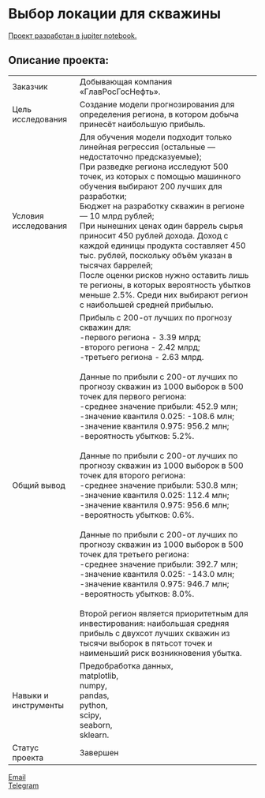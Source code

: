 # Выбор локации для скважины

[Проект разработан в jupiter notebook.](https://github.com/data-analyst-mr/data_science_projects/blob/main/oil_region/oil_region.ipynb)<br/>

## Описание проекта:
|   |  |
|---------------|-------------------|
|Заказчик| Добывающая компания «ГлавРосГосНефть».|
|Цель исследования| Создание модели прогнозирования для определения региона, в котором добыча принесёт наибольшую прибыль.|
|Условия исследования|Для обучения модели подходит только линейная регрессия (остальные — недостаточно предсказуемые);<br/>При разведке региона исследуют 500 точек, из которых с помощью машинного обучения выбирают 200 лучших для разработки;<br/>Бюджет на разработку скважин в регионе — 10 млрд рублей;<br/>При нынешних ценах один баррель сырья приносит 450 рублей дохода. Доход с каждой единицы продукта составляет 450 тыс. рублей, поскольку объём указан в тысячах баррелей;<br/>После оценки рисков нужно оставить лишь те регионы, в которых вероятность убытков меньше 2.5%. Среди них выбирают регион с наибольшей средней прибылью.|
|Общий вывод| Прибыль с 200-от лучших по прогнозу скважин для:<br/>-первого региона - 3.39 млрд;<br/>-второго региона - 2.42 млрд;<br/>-третьего региона - 2.63 млрд.<br/><br/>Данные по прибыли с 200-от лучших по прогнозу скважин из 1000 выборок в 500 точек для первого региона:<br/>-среднее значение прибыли: 452.9 млн;<br/>-значение квантиля 0.025: -108.6 млн;<br/>-значение квантиля 0.975: 956.2 млн;<br/>-вероятность убытков: 5.2%.<br/><br/>Данные по прибыли с 200-от лучших по прогнозу скважин из 1000 выборок в 500 точек для второго региона:<br/>-среднее значение прибыли: 530.8 млн;<br/>-значение квантиля 0.025: 112.4 млн;<br/>-значение квантиля 0.975: 956.6 млн;<br/>-вероятность убытков: 0.6%.<br/><br/>Данные по прибыли с 200-от лучших по прогнозу скважин из 1000 выборок в 500 точек для третьего региона:<br/>-среднее значение прибыли: 392.7 млн;<br/>-значение квантиля 0.025: -143.0 млн;<br/>-значение квантиля 0.975: 946.7 млн;<br/>-вероятность убытков: 8.0%.<br/><br/>Второй регион является приоритетным для инвестирования: наибольшая средняя прибыль с двухсот лучших скважин из тысячи выборок в пятьсот точек и наименьший риск возникновения убытка.|
|Навыки и инструменты|Предобработка данных,<br/>matplotlib,<br/>numpy,<br/>pandas,<br/>python,<br/>scipy,<br/>seaborn,<br/>sklearn.|
|Статус проекта| Завершен|


[Email](mailto:mikhail-shestakov-2022@bk.ru)<br/>
[Telegram](https://t.me/mshestakov1)
